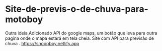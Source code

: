 # Site-de-previs-o-de-chuva-para-motoboy
Outra ideia,Adicionado API do google maps, um botão que leva para outra pagina onde o mapa estará em tela cheia.
 Site com API para previsão de chuva .
https://snoopboy.netlify.app
